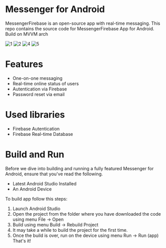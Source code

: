 # Messenger for Android
MessengerFirebase is an open-source app with real-time messaging. This repo contains the source code for MessengerFirebase App for Android. Build on MVVM arch

![1](https://user-images.githubusercontent.com/82594290/193460813-a3c7f627-030e-4ee4-90bd-54cfd2b2547b.png)
![2](https://user-images.githubusercontent.com/82594290/193460816-0fc24326-7825-4836-a72b-0dad13bca1b8.png)
![4](https://user-images.githubusercontent.com/82594290/193460827-a962448e-3931-4f15-bb39-43daa85ff7c3.png)
![5](https://user-images.githubusercontent.com/82594290/193460829-1d7859b5-bccf-4c21-81b1-d0c95a39aea6.png)

# Features
- One-on-one messaging
- Real-time online status of users
- Autentication via Firebase
- Password reset via email

# Used libraries
- Firebase Autentication
- Firebase Real-time Database


# Build and Run
Before we dive into building and running a fully featured Messenger for Android, ensure that you've read the following.

- Latest Android Studio Installed
- An Android Device

To build app follow this steps:
1. Launch Android Studio
2. Open the project from the folder where you have downloaded the code using menu File -> Open
3. Build using menu Build -> Rebuild Project
4. It may take a while to build the project for the first time.
5. Once the build is over, run on the device using menu Run -> Run (app)
That's it!
